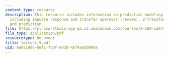 ```yaml
---
content_type: resource
description: This resource includes information on prediction modeling of linear systems
  including impulse response and transfer operator (review), Z-transform, noise dynamics,
  and prediction.
file: https://ol-ocw-studio-app-qa.s3.amazonaws.com/courses/2-160-identification-estimation-and-learning-spring-2006/ea6519d668f17c0f84384bf4aadd408a_lecture_9.pdf
file_type: application/pdf
resourcetype: Document
title: lecture_9.pdf
uid: ea6519d6-68f1-7c0f-8438-4bf4aadd408a
---
```

